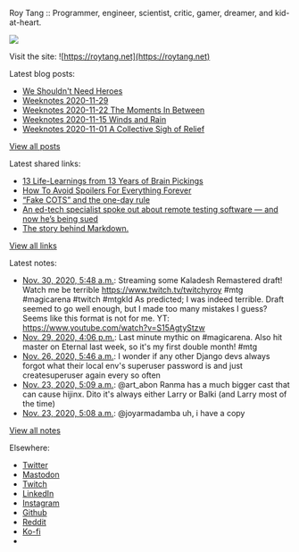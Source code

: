 Roy Tang :: Programmer, engineer, scientist, critic, gamer, dreamer, and kid-at-heart.

![](https://roytang.net/static/img/profile.jpg)

Visit the site: ![https://roytang.net](https://roytang.net)

Latest blog posts:

- [We Shouldn&#x27;t Need Heroes](https://roytang.net/2020/11/we-shouldnt-need-heroes/)
- [Weeknotes 2020-11-29](https://roytang.net/2020/11/weeknotes-2020-11-29/)
- [Weeknotes 2020-11-22 The Moments In Between](https://roytang.net/2020/11/weeknotes-2020-11-22/)
- [Weeknotes 2020-11-15 Winds and Rain](https://roytang.net/2020/11/weeknotes-2020-11-15/)
- [Weeknotes 2020-11-01 A Collective Sigh of Relief](https://roytang.net/2020/11/weeknotes-2020-11-08/)

[View all posts](https://roytang.net/blog)

Latest shared links:

- [13 Life-Learnings from 13 Years of Brain Pickings](https://roytang.net/2020/11/13-life-learnings-from-13-years-of-brain-pickings/)
- [How To Avoid Spoilers For Everything Forever](https://roytang.net/2020/11/how-to-avoid-spoilers-for-everything-forever/)
- [“Fake COTS” and the one-day rule](https://roytang.net/2020/10/fake-cots-and-the-one-day-rule/)
- [An ed-tech specialist spoke out about remote testing software — and now he’s being sued](https://roytang.net/2020/10/an-ed-tech-specialist-spoke-out-about-remote-testing-software-and-now-hes-being-sued/)
- [The story behind Markdown.](https://roytang.net/2020/10/the-story-behind-markdown/)

[View all links](https://roytang.net/links)

Latest notes:

- [Nov. 30, 2020, 5:48 a.m.](https://roytang.net/2020/11/1333407638336532480/): Streaming some Kaladesh Remastered draft! Watch me be terrible https://www.twitch.tv/twitchyroy #mtg #magicarena #twitch #mtgkld As predicted; I was indeed terrible. Draft seemed to go well enough, but I made too many mistakes I guess? Seems like this format is not for me. YT: https://www.youtube.com/watch?v=S15AgtyStzw
- [Nov. 29, 2020, 4:06 p.m.](https://roytang.net/2020/11/1333200765167366144/): Last minute mythic on #magicarena. Also hit master on Eternal last week, so it&#x27;s my first double month! #mtg
- [Nov. 26, 2020, 5:46 a.m.](https://roytang.net/2020/11/10e889f1bfa7c8798065f6dcfe8b2278/): I wonder if any other Django devs always forgot what their local env&#x27;s superuser password is and just createsuperuser again every so often
- [Nov. 23, 2020, 5:09 a.m.](https://roytang.net/2020/11/1330861073247813634/): @art_abon Ranma has a much bigger cast that can cause hijinx. Dito it&#x27;s always either Larry or Balki (and Larry most of the time)
- [Nov. 23, 2020, 5:08 a.m.](https://roytang.net/2020/11/1330860801477885960/): @joyarmadamba uh, i have a copy

[View all notes](https://roytang.net/notes)

Elsewhere:

- [Twitter](https://twitter.com/roytang)
- [Mastodon](https://mastodon.technology/@roytang)
- [Twitch](https://twitch.tv/twitchyroy)
- [LinkedIn](https://www.linkedin.com/in/roytang)
- [Instagram](https://instagram.com/roytang0400)
- [Github](https://github.com/roytang)
- [Reddit](https://reddit.com/u/hungryroy)
- [Ko-fi](https://ko-fi.com/roytang)
- [](mailto:hello@roytang.net)